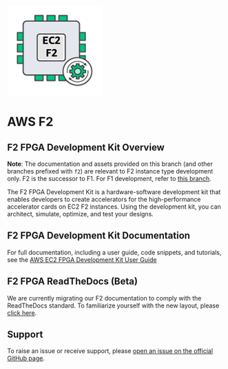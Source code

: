 ![f2_headline_graphic](./shared/assets/f2_headline_graphic.png)

# AWS F2

## F2 FPGA Development Kit Overview

**Note**: The documentation and assets provided on this branch (and other branches prefixed with `f2`) are relevant to F2 instance type development only. F2 is the successor to F1. For F1 development, refer to [this branch](https://github.com/aws/aws-fpga/tree/master).

The F2 FPGA Development Kit is a hardware-software development kit that enables developers to create accelerators for the high-performance accelerator cards on EC2 F2 instances. Using the development kit, you can architect, simulate, optimize, and test your designs.

## F2 FPGA Development Kit Documentation

For full documentation, including a user guide, code snippets, and tutorials, see the [AWS EC2 FPGA Development Kit User Guide](./User_Guide_AWS_EC2_FPGA_Development_Kit.md)

## F2 FPGA ReadTheDocs (Beta)

We are currently migrating our F2 documentation to comply with the ReadTheDocs standard. To familiarize yourself with the new layout, please [click here](https://awsdocs-fpga.readthedocs-hosted.com).

## Support

To raise an issue or receive support, please [open an issue on the official GitHub page](https://github.com/aws/aws-fpga/issues).
